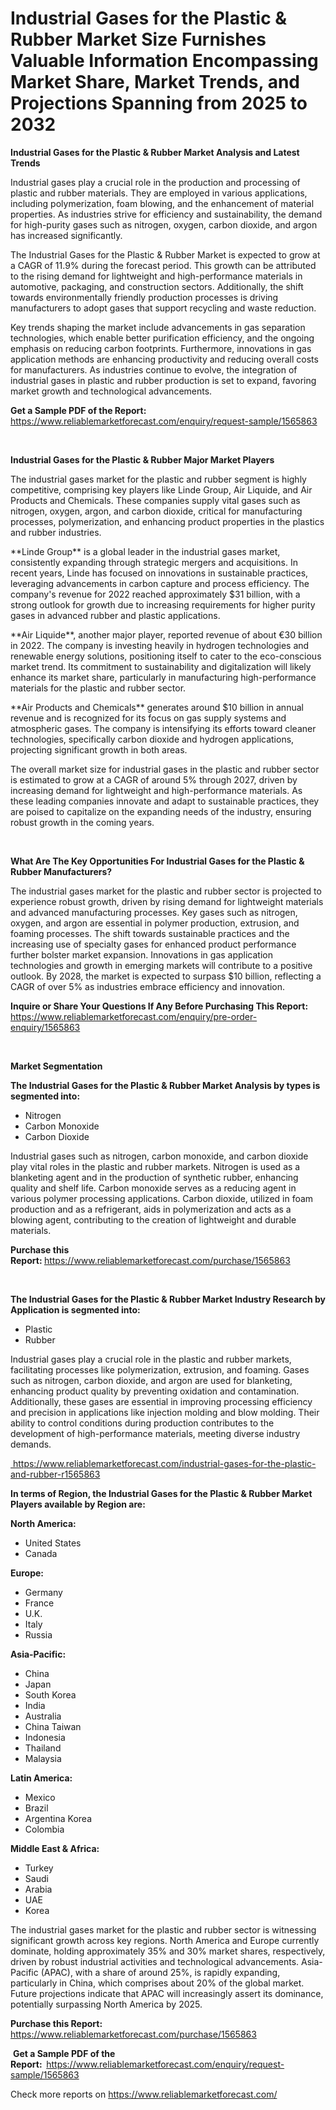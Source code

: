 <p><h1>Industrial Gases for the Plastic & Rubber Market Size Furnishes Valuable Information Encompassing Market Share, Market Trends, and Projections Spanning from 2025 to 2032</h1></p><p><strong>Industrial Gases for the Plastic & Rubber Market Analysis and Latest Trends</strong></p>
<p><p>Industrial gases play a crucial role in the production and processing of plastic and rubber materials. They are employed in various applications, including polymerization, foam blowing, and the enhancement of material properties. As industries strive for efficiency and sustainability, the demand for high-purity gases such as nitrogen, oxygen, carbon dioxide, and argon has increased significantly.</p><p>The Industrial Gases for the Plastic & Rubber Market is expected to grow at a CAGR of 11.9% during the forecast period. This growth can be attributed to the rising demand for lightweight and high-performance materials in automotive, packaging, and construction sectors. Additionally, the shift towards environmentally friendly production processes is driving manufacturers to adopt gases that support recycling and waste reduction.</p><p>Key trends shaping the market include advancements in gas separation technologies, which enable better purification efficiency, and the ongoing emphasis on reducing carbon footprints. Furthermore, innovations in gas application methods are enhancing productivity and reducing overall costs for manufacturers. As industries continue to evolve, the integration of industrial gases in plastic and rubber production is set to expand, favoring market growth and technological advancements.</p></p>
<p><strong>Get a Sample PDF of the Report:&nbsp;</strong> <a href="https://www.reliablemarketforecast.com/enquiry/request-sample/1565863?utm_campaign=3078&utm_medium=2&utm_source=Github&utm_content=ia&utm_term=02042025&utm_id=industrial-gases-for-the-plastic-rubber">https://www.reliablemarketforecast.com/enquiry/request-sample/1565863</a></p>
<p>&nbsp;</p>
<p><strong>Industrial Gases for the Plastic & Rubber Major Market Players</strong></p>
<p><p>The industrial gases market for the plastic and rubber segment is highly competitive, comprising key players like Linde Group, Air Liquide, and Air Products and Chemicals. These companies supply vital gases such as nitrogen, oxygen, argon, and carbon dioxide, critical for manufacturing processes, polymerization, and enhancing product properties in the plastics and rubber industries.</p><p>**Linde Group** is a global leader in the industrial gases market, consistently expanding through strategic mergers and acquisitions. In recent years, Linde has focused on innovations in sustainable practices, leveraging advancements in carbon capture and process efficiency. The company's revenue for 2022 reached approximately $31 billion, with a strong outlook for growth due to increasing requirements for higher purity gases in advanced rubber and plastic applications.</p><p>**Air Liquide**, another major player, reported revenue of about €30 billion in 2022. The company is investing heavily in hydrogen technologies and renewable energy solutions, positioning itself to cater to the eco-conscious market trend. Its commitment to sustainability and digitalization will likely enhance its market share, particularly in manufacturing high-performance materials for the plastic and rubber sector.</p><p>**Air Products and Chemicals** generates around $10 billion in annual revenue and is recognized for its focus on gas supply systems and atmospheric gases. The company is intensifying its efforts toward cleaner technologies, specifically carbon dioxide and hydrogen applications, projecting significant growth in both areas.</p><p>The overall market size for industrial gases in the plastic and rubber sector is estimated to grow at a CAGR of around 5% through 2027, driven by increasing demand for lightweight and high-performance materials. As these leading companies innovate and adapt to sustainable practices, they are poised to capitalize on the expanding needs of the industry, ensuring robust growth in the coming years.</p></p>
<p>&nbsp;</p>
<p><strong>What Are The Key Opportunities For Industrial Gases for the Plastic & Rubber Manufacturers?</strong></p>
<p><p>The industrial gases market for the plastic and rubber sector is projected to experience robust growth, driven by rising demand for lightweight materials and advanced manufacturing processes. Key gases such as nitrogen, oxygen, and argon are essential in polymer production, extrusion, and foaming processes. The shift towards sustainable practices and the increasing use of specialty gases for enhanced product performance further bolster market expansion. Innovations in gas application technologies and growth in emerging markets will contribute to a positive outlook. By 2028, the market is expected to surpass $10 billion, reflecting a CAGR of over 5% as industries embrace efficiency and innovation.</p></p>
<p><strong>Inquire or Share Your Questions If Any Before Purchasing This Report:</strong> <a href="https://www.reliablemarketforecast.com/enquiry/pre-order-enquiry/1565863?utm_campaign=3078&utm_medium=2&utm_source=Github&utm_content=ia&utm_term=02042025&utm_id=industrial-gases-for-the-plastic-rubber">https://www.reliablemarketforecast.com/enquiry/pre-order-enquiry/1565863</a></p>
<p>&nbsp;</p>
<p><strong>Market Segmentation</strong></p>
<p><strong>The Industrial Gases for the Plastic & Rubber Market Analysis by types is segmented into:</strong></p>
<p><ul><li>Nitrogen</li><li>Carbon Monoxide</li><li>Carbon Dioxide</li></ul></p>
<p><p>Industrial gases such as nitrogen, carbon monoxide, and carbon dioxide play vital roles in the plastic and rubber markets. Nitrogen is used as a blanketing agent and in the production of synthetic rubber, enhancing quality and shelf life. Carbon monoxide serves as a reducing agent in various polymer processing applications. Carbon dioxide, utilized in foam production and as a refrigerant, aids in polymerization and acts as a blowing agent, contributing to the creation of lightweight and durable materials.</p></p>
<p><strong>Purchase this Report:&nbsp;</strong><a href="https://www.reliablemarketforecast.com/purchase/1565863?utm_campaign=3078&utm_medium=2&utm_source=Github&utm_content=ia&utm_term=02042025&utm_id=industrial-gases-for-the-plastic-rubber">https://www.reliablemarketforecast.com/purchase/1565863</a></p>
<p>&nbsp;</p>
<p><strong>The Industrial Gases for the Plastic & Rubber Market Industry Research by Application is segmented into:</strong></p>
<p><ul><li>Plastic</li><li>Rubber</li></ul></p>
<p><p>Industrial gases play a crucial role in the plastic and rubber markets, facilitating processes like polymerization, extrusion, and foaming. Gases such as nitrogen, carbon dioxide, and argon are used for blanketing, enhancing product quality by preventing oxidation and contamination. Additionally, these gases are essential in improving processing efficiency and precision in applications like injection molding and blow molding. Their ability to control conditions during production contributes to the development of high-performance materials, meeting diverse industry demands.</p></p>
<p><a href="https://www.reliablemarketforecast.com/industrial-gases-for-the-plastic-and-rubber-r1565863?utm_campaign=3078&utm_medium=2&utm_source=Github&utm_content=ia&utm_term=02042025&utm_id=industrial-gases-for-the-plastic-rubber">&nbsp;https://www.reliablemarketforecast.com/industrial-gases-for-the-plastic-and-rubber-r1565863</a></p>
<p><strong>In terms of Region, the Industrial Gases for the Plastic & Rubber Market Players available by Region are:</strong></p>
<p>
    <p> <strong> North America: </strong>
        <ul>
            <li>United States</li>
            <li>Canada</li>
        </ul>
        </p> 
    <p> <strong> Europe: </strong>
        <ul>
            <li>Germany</li>
            <li>France</li>
            <li>U.K.</li>
            <li>Italy</li>
            <li>Russia</li>
        </ul>
        </p> 
    <p> <strong> Asia-Pacific: </strong>
        <ul>
            <li>China</li>
            <li>Japan</li>
            <li>South Korea</li>
            <li>India</li>
            <li>Australia</li>
            <li>China Taiwan</li>
            <li>Indonesia</li>
            <li>Thailand</li>
            <li>Malaysia</li>
        </ul>
        </p> 
    <p> <strong> Latin America: </strong>
        <ul>
            <li>Mexico</li>
            <li>Brazil</li>
            <li>Argentina Korea</li>
            <li>Colombia</li>
        </ul>
        </p> 
    <p> <strong> Middle East & Africa: </strong>
        <ul>
            <li>Turkey</li>
            <li>Saudi</li>
            <li>Arabia</li>
            <li>UAE</li>
            <li>Korea</li>
        </ul>
    </p>
    </p>
<p><p>The industrial gases market for the plastic and rubber sector is witnessing significant growth across key regions. North America and Europe currently dominate, holding approximately 35% and 30% market shares, respectively, driven by robust industrial activities and technological advancements. Asia-Pacific (APAC), with a share of around 25%, is rapidly expanding, particularly in China, which comprises about 20% of the global market. Future projections indicate that APAC will increasingly assert its dominance, potentially surpassing North America by 2025.</p></p>
<p><strong>Purchase this Report: </strong><a href="https://www.reliablemarketforecast.com/purchase/1565863?utm_campaign=3078&utm_medium=2&utm_source=Github&utm_content=ia&utm_term=02042025&utm_id=industrial-gases-for-the-plastic-rubber">https://www.reliablemarketforecast.com/purchase/1565863</a></p>
<p>&nbsp;<strong>Get a Sample PDF of the Report:&nbsp;&nbsp;</strong><a href="https://www.reliablemarketforecast.com/enquiry/request-sample/1565863?utm_campaign=3078&utm_medium=2&utm_source=Github&utm_content=ia&utm_term=02042025&utm_id=industrial-gases-for-the-plastic-rubber">https://www.reliablemarketforecast.com/enquiry/request-sample/1565863</a></p>
<p><strong></strong></p>
<p>Check more reports on <a href="https://www.reliablemarketforecast.com/?utm_campaign=3078&utm_medium=2&utm_source=Github&utm_content=ia&utm_term=02042025&utm_id=industrial-gases-for-the-plastic-rubber">https://www.reliablemarketforecast.com/</a></p>